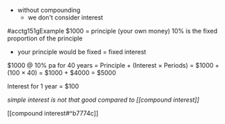 - without compounding
	- we don't consider interest

#acctg151gExample 
$1000 = principle (your own money)
10% is the fixed proportion of the principle
- your principle would be fixed = fixed interest

$1000 @ 10% pa for 40 years
= Principle + (Interest $\times$ Periods)
= $1000 + (100 $\times$ 40)
= $1000 + $4000
= $5000

Interest for 1 year = $100

*simple interest is not that good compared to [[compound interest]]*

[[compound interest#^b7774c]]

